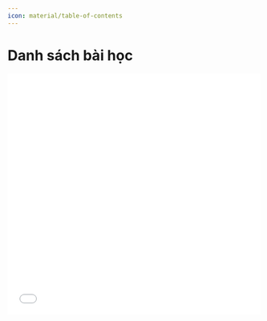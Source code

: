 ```yaml
---
icon: material/table-of-contents
---
```


# Danh sách bài học

<div>
    <iframe style="width: 100%; height: 480px" frameBorder=0 src="../topic-g-index.html">Danh sách bài học</iframe>
</div>